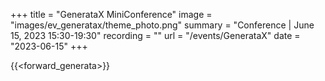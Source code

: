 +++
title = "GenerataX MiniConference"
image = "images/ev_generatax/theme_photo.png"
summary = "Conference | June 15, 2023 15:30-19:30"
recording = ""
url = "/events/GenerataX"
date = "2023-06-15"
+++

{{<forward_generata>}}
